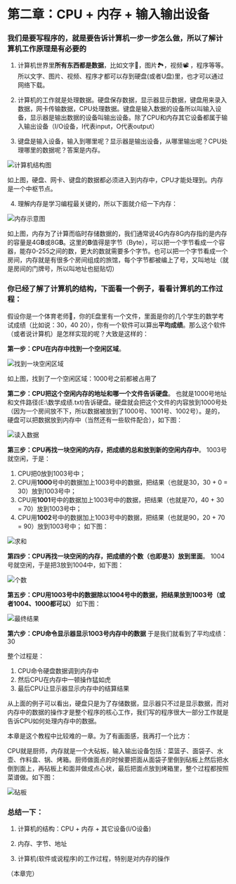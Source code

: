 # 第二章：CPU + 内存 + 输入输出设备

### 我们是要写程序的，就是要告诉计算机一步一步怎么做，所以了解计算机工作原理是有必要的

1. 计算机世界里**所有东西都是数据**，比如文字📑，图片🏞️，视频📽️ ，程序等等。所以文字、图片、视频、程序才都可以存到硬盘(或者U盘)里，也才可以通过网络下载。

2. 计算机的工作就是处理数据。硬盘保存数据，显示器显示数据，键盘用来录入数据，网卡传输数据，CPU处理数据。键盘是输入数据的设备所以叫输入设备，显示器是输出数据的设备叫输出设备。除了CPU和内存其它设备都属于输入输出设备（I/O设备，I代表input，O代表output）

3. 键盘是输入设备，输入到哪里呢？显示器是输出设备，从哪里输出呢？CPU处理哪里的数据呢？答案是内存。

![计算机结构图](https://github.com/tongzhg/Python/blob/master/images/Structure.png)

如上图，硬盘、网卡、键盘的数据都必须进入到内存中，CPU才能处理到。内存是一个中枢节点。

4. 理解内存是学习编程最关键的，所以下面就介绍一下内存：

![内存示意图](https://github.com/tongzhg/Python/blob/master/images/Memory.png)

如上图，内存为了计算而临时存储数据的，我们通常说4G内存8G内存指的是内存的容量是4G**B**或8G**B**。这里的**B**值得是字节（Byte），可以把一个字节看成一个容器，能存0-255之间的数，更大的数就需要多个字节。也可以把一个字节看成一个房间，内存就是有很多个房间组成的旅馆，每个字节都被编上了号，又叫地址（就是房间的门牌号，所以叫地址也挺贴切）


### 你已经了解了计算机的结构，下面看一个例子，看看计算机的工作过程：

假设你是一个体育老师🧘‍，你的E盘里有一个文件，里面是你的几个学生的数学考试成绩（比如说：30，40 20），你有一个软件可以算出**平均成绩**。那么这个软件（或者说计算机）是怎样实现的呢？大致是这样的：

**第一步：CPU在内存中找到一个空闲区域**。

![找到一块空闲区域](https://github.com/tongzhg/Python/blob/master/images/Memory1.png)

如上图，找到了一个空闲区域：1000号之前都被占用了

**第二步：CPU把这个空闲内存的地址和哪一个文件告诉硬盘**。
也就是1000号地址和文件路径(E:\数学成绩.txt)告诉硬盘。硬盘就会把这个文件的内容放到1000号处（因为一个房间放不下，所以数据被放到了1000号、1001号、1002号）。是的，硬盘可以把数据放到内存中（当然还有一些软件配合），如下图：

![读入数据](https://github.com/tongzhg/Python/blob/master/images/Memory2.png)

**第三步：CPU再找一块空闲的内存，把成绩的总和放到新的空闲内存中**。
1003号就空闲，于是：
1. CPU把0放到1003号中；
2. CPU用**1000**号中的数据加上1003号中的数据，把结果（也就是30，30 + 0 = 30）放到1003号中；
3. CPU用**1001**号中的数据加上1003号中的数据，把结果（也就是70，40 + 30 = 70）放到1003号中；
4. CPU用**1002**号中的数据加上1003号中的数据，把结果（也就是90，20 + 70 = 90）放到1003号中；
如下图：

![求和](https://github.com/tongzhg/Python/blob/master/images/Memory3.png)

**第四步：CPU再找一块空闲的内存，把成绩的个数（也即是3）放到里面**。
1004号就空闲，于是把3放到1004中，如下图：

![个数](https://github.com/tongzhg/Python/blob/master/images/Memory4.png)

**第五步：CPU用1003号中的数据除以1004号中的数据，把结果放到1003号（或者1004、1000都可以）**
如下图：

![最终结果](https://github.com/tongzhg/Python/blob/master/images/Memory5.png)

**第六步：CPU命令显示器显示1003号内存中的数据**
于是我们就看到了平均成绩：30

整个过程是：
1. CPU命令硬盘数据调到内存中
2. 然后CPU在内存中一顿操作猛如虎
3. 最后CPU让显示器显示内存中的结算结果

从上面的例子可以看出，硬盘只是为了存储数据，显示器只不过是显示数据，而对内存中的数据的操作才是整个程序的核心工作，我们写的程序很大一部分工作就是告诉CPU如何处理内存中的数据。

本章是这个教程中比较难的一章。为了有画面感，我再打一个比方：

CPU就是厨师，内存就是一个大砧板，输入输出设备包括：菜篮子、面袋子、水壶、作料盒、锅、烤箱。厨师做面点的时候要把面从面袋子里倒到砧板上然后把水倒到面上，再砧板上和面并做成点心状，最后把面点放到烤箱里，整个过程都按照菜谱做。如下图：

![砧板](https://github.com/tongzhg/Python/blob/master/images/cook.jpg)


### 总结一下：

1. 计算机的结构：CPU + 内存 + 其它设备(I/O设备)

2. 内存、字节、地址 

3. 计算机(软件或说程序)的工作过程，特别是对内存的操作

（本章完）